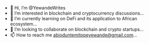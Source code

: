 - 👋 Hi, I’m @YewandeWrites
- 👀 I’m interested in blockchain and cryptocurrency discussions...
- 🌱 I’m currently learning on DeFi and its application to African ecosystem...
- 💞️ I’m looking to collaborate on blockchain and crypto startups...
- 📫 How to reach me abioduntemitopeyewande@gmail.com...

<!---
YewandeWrites/YewandeWrites is a ✨ special ✨ repository because its `README.md` (this file) appears on your GitHub profile.
You can click the Preview link to take a look at your changes.
--->
